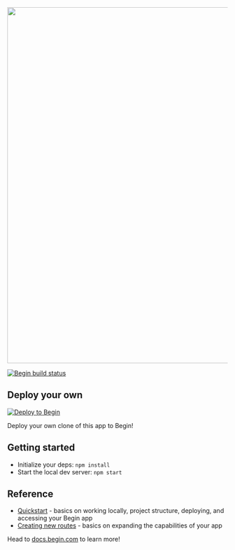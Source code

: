 <img src="https://static.begin.app/deno-hello-world/readme-banner.png" width="813">

[![Begin build status](https://buildstatus.begin.app/dream-s7o/status.svg)](https://begin.com)


## Deploy your own

[![Deploy to Begin](https://static.begin.com/deploy-to-begin.svg)](https://begin.com/apps/create?template=https://github.com/begin-examples/deno-hello-world)

Deploy your own clone of this app to Begin!


## Getting started

- Initialize your deps: `npm install`
- Start the local dev server: `npm start`


## Reference
- [Quickstart](https://docs.begin.com/en/guides/quickstart/) - basics on working locally, project structure, deploying, and accessing your Begin app
- [Creating new routes](https://docs.begin.com/en/functions/creating-new-functions) - basics on expanding the capabilities of your app

Head to [docs.begin.com](https://docs.begin.com/) to learn more!
